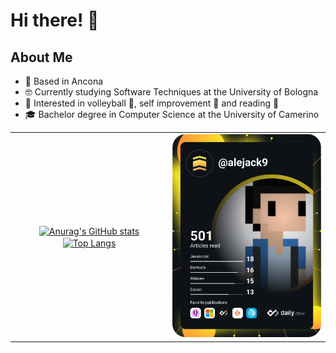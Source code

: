 # Hi there! 👋

## About Me

- 🏡 Based in Ancona
- 🤓 Currently studying Software Techniques at the University of Bologna
- 🌱 Interested in volleyball 🏐, self improvement 🧘 and reading 📖
- 🎓 Bachelor degree in Computer Science at the University of Camerino


<table width="100%">
  <tr>
    <td valign="center" align="center" width="50%">
  <a href="https://github.com/anuraghazra/github-readme-stats" target="_blank">
    <img align="center" src="https://github-readme-stats.vercel.app/api?username=alejack9&count_private=true&show_icons=true&hide_border=true&theme=great-gatsby&border_radius=10" alt="Anurag's GitHub stats" width="425" />
  </a>
  <a href="https://github.com/anuraghazra/github-readme-stats" target="_blank">
    <img align="center" src="https://github-readme-stats.vercel.app/api/top-langs/?username=alejack9&layout=compact&hide_border=true&theme=great-gatsby&border_radius=10" alt="Top Langs" width="425" />
  </a>
    </td>
    <td valign="center" align="center">
<a href="https://app.daily.dev/alejack9" target="_blank"><img src="https://raw.githubusercontent.com/alejack9/alejack9/main/devcard.svg" width="275" alt="Alessandro's Dev Card"/></a>
    </td>
  </tr>
</table>

<div align="center">
</div>
